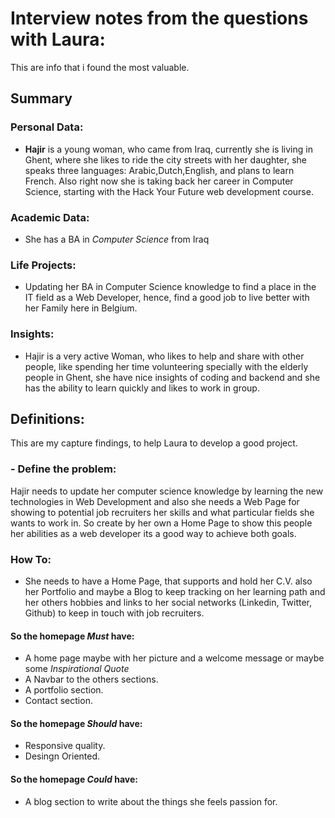 # Interview notes from the questions with Laura:

This are info that i found the most valuable.
## Summary

### Personal Data:

- **Hajir** is a young woman, who came from Iraq, currently she is living in Ghent, where she likes to ride the city streets with her daughter, she speaks three languages: Arabic,Dutch,English, and plans to learn French. Also right now she is taking back her career in Computer Science, starting with the Hack Your Future web development course.

### Academic Data:

- She has a BA in _Computer Science_ from Iraq 

### Life Projects:

- Updating her BA in Computer Science knowledge to find a place in the IT field as a Web Developer, hence, find a good job to live better with her Family here in Belgium.

### Insights:

- Hajir is a very active Woman, who likes to help and share with other people, like spending her time volunteering specially with the elderly people in Ghent, she have nice insights of coding and backend and she has the ability to learn quickly and likes to work in group.

## Definitions:

This are my capture findings, to help Laura to develop a good project.

### - Define the problem:

Hajir needs to update her computer science knowledge by learning the new technologies in Web Development and also she needs a Web Page for showing to potential job recruiters her skills and what particular fields she wants to work in. So create by her own a Home Page to show this people her abilities as a web developer its a good way to achieve both goals.

### How To:

- She needs to have a Home Page, that supports and hold her C.V. also her Portfolio and maybe a Blog to keep tracking on her learning path and her others hobbies and links to her social networks (Linkedin, Twitter, Github) to keep in touch with job recruiters.

#### So the homepage *Must* have:

- A home page maybe with her picture and a welcome message or maybe some *Inspirational Quote*
- A Navbar to the others sections.
- A portfolio section.
- Contact section.

#### So the homepage *Should* have:

- Responsive quality.
- Desingn Oriented.

#### So the homepage *Could* have:

- A blog section to write about the things she feels passion for.